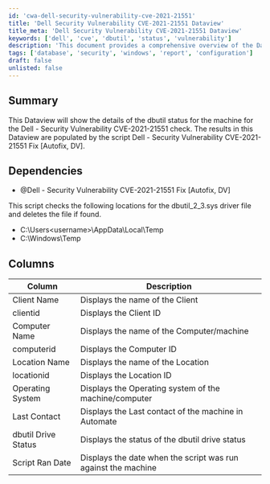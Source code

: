 ```yaml
---
id: 'cwa-dell-security-vulnerability-cve-2021-21551'
title: 'Dell Security Vulnerability CVE-2021-21551 Dataview'
title_meta: 'Dell Security Vulnerability CVE-2021-21551 Dataview'
keywords: ['dell', 'cve', 'dbutil', 'status', 'vulnerability']
description: 'This document provides a comprehensive overview of the Dataview that displays the dbutil status for machines checked against the Dell Security Vulnerability CVE-2021-21551. It details the script used for the check, its dependencies, and the columns included in the Dataview.'
tags: ['database', 'security', 'windows', 'report', 'configuration']
draft: false
unlisted: false
---
```

## Summary

This Dataview will show the details of the dbutil status for the machine for the Dell - Security Vulnerability CVE-2021-21551 check. The results in this Dataview are populated by the script Dell - Security Vulnerability CVE-2021-21551 Fix [Autofix, DV].

## Dependencies

- @Dell - Security Vulnerability CVE-2021-21551 Fix [Autofix, DV]

This script checks the following locations for the dbutil_2_3.sys driver file and deletes the file if found.

- C:\Users\<username>\AppData\Local\Temp  
- C:\Windows\Temp  

## Columns

| Column                | Description                                              |
|----------------------|----------------------------------------------------------|
| Client Name          | Displays the name of the Client                          |
| clientid             | Displays the Client ID                                   |
| Computer Name        | Displays the name of the Computer/machine                |
| computerid           | Displays the Computer ID                                 |
| Location Name        | Displays the name of the Location                        |
| locationid           | Displays the Location ID                                 |
| Operating System     | Displays the Operating system of the machine/computer    |
| Last Contact         | Displays the Last contact of the machine in Automate     |
| dbutil Drive Status  | Displays the status of the dbutil drive status           |
| Script Ran Date      | Displays the date when the script was run against the machine |


